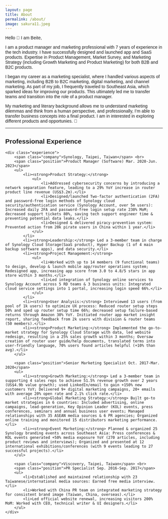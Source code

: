 ```yaml
---
layout: page
title: About
permalink: /about/
image: sakura11.jpeg
---
```


Hello 👋 I am Beite,

I am a product manager and marketing professional with 7 years of experience in the tech industry. I have successfully designed and launched app and SaaS products. Expertise in Product Management, Market Survey, and Marketing Strategy (including Growth Marketing and Product Marketing) for both B2B and B2C products.

I began my career as a marketing specialist, where I handled various aspects of marketing, including B2B to B2C marketing, digital marketing, and channel marketing. As part of my job, I frequently traveled to Southeast Asia, which sparked ideas for improving our products. This ultimately led me to transfer teams and transition into the role of a product manager.

My marketing and literary background allows me to understand marketing dilemmas and think from a human perspective, and professionally, I’m able to transfer business concepts into a final product. I am in interested in exploring different products and opportunies. 🌿
***

<!DOCTYPE html>
<html>
<head>
    <title>Professional Experience</title>
    <style>
        body { font-family: Arial, sans-serif; }
        .company { font-weight: bold; }
        .position { font-style: italic; }
        ul { list-style-type: none; }
        li { margin-bottom: 10px; }
    </style>
</head>
<body>
    <h2>Professional Experience</h2>

    <div class="experience">
        <span class="company">Synology, Taipei, Taiwan</span> <br>
        <span class="position">Product Manager (Software) Mar. 2020-Jun. 2023</span>
        <ul>
            <li><strong>Product Strategy:</strong>
                <ul>
                    <li>Addressed cybersecurity concerns by introducing a network separation feature, leading to a 29% YoY increase in router product line revenue (US$3.2m).</li>
                    <li>Designed/launched Two-factor authentication (2FA) and password-free login methods of Synology cloud security/authentication service (Synology Account, over 5m users): Increased daily 2FA and password-free login setup rate 230% MoM; decreased support tickets 80%, saving tech support engineer time & preventing potential data leaks.</li>
                    <li>Designed & delivered piracy-prevention system: Prevented action from 20k pirate users in China within 1 year.</li>
                </ul>
            </li>
            <li><strong>Leadership:</strong> Led a 3-member team in charge of Synology Cloud Storage(SaaS product), Hyper Backup (1 of 4 main backup software apps), and data security.</li>
            <li><strong>Project Management:</strong>
                <ul>
                    <li>Worked with up to 14 members (9 functional teams) to design, develop & launch mobile app/router operations system; Redesigned app, increasing app score from 3.0 to 4.8/5 stars in app store within 3 months.</li>
                    <li>Led integration of Synology online services to Synology Account across 5 RD teams & 3 business units: Integrated cloud service settings into 1 portal, increasing login speed 66%.</li>
                </ul>
            </li>
            <li><strong>User Analysis:</strong> Interviewed 13 users (from pool of 1k users) to optimize UX process: Reduced router setup steps 50% and sped up router setup time 66%; decreased setup failure-based returns through Amazon 30% YoY. Initiated router app market insight report, sharing feedback from 2k users with division & router teams (50 members).</li>
            <li><strong>Product Marketing:</strong> Implemented the go-to-market strategy for Synology Cloud Storage with data, led website redesign, resulting in a 25% sales growth within 3 months; Oversaw creation of router user guide/help documents, translated terms into user-friendly language, 70% users found articles helpful (+10% than avg).</li>
        </ul>

        <span class="position">Senior Marketing Specialist Oct. 2017-Mar. 2020</span>
        <ul>
            <li><strong>Growth Marketing:</strong> Led a 3-member team in supporting 4 sales reps to achieve 51.5% revenue growth over 2 years (US$4.9b value growth); used LinkedIn/email to gain +150% new customers YoY; Delivered 9+ digital marketing campaigns, 20+ emails with average 20% open rate and 2.1% click rate.</li>
            <li><strong>Global Marketing Strategy:</strong> Built go-to market strategies in 6 countries: Included advertising, online campaigns, lead-generation, Key Opinion Leader (KOL) events, press conferences, seminars and annual business user events; Managed relationships with 35 ASEAN media sources & 6 PR agencies; Organized online training and monitored 15 distributors marketing performance.</li>
            <li><strong>Event Marketing:</strong> Planned & organized 25 Synology branding events across Southeast Asia: Press conferences & KOL events generated +50% media exposure YoY (270 articles, including product reviews and interviews); Organized and presented at 12 international exhibitions/conferences (with 9 events leading to 27 successful projects).</li>
        </ul>

        <span class="company">Viscovery, Taipei, Taiwan</span> <br>
        <span class="position">PR Specialist Sep. 2016-Sep. 2017</span>
        <ul>
            <li>Established and maintained relationship with 23 Taiwanese/international media sources: Earned free media interview.</li>
            <li>Worked with China PR team on integrated marketing strategy for consistent brand image (Taiwan, China, overseas).</li>
            <li>Led official website renewal, increasing visitors 200% MoM: Worked with CEO, technical writer & UI designers.</li>
        </ul>
    </div>
</body>
</html>
